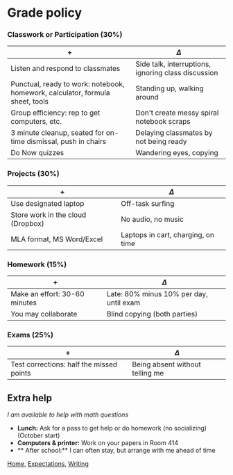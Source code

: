 
# Grade policy

### Classwork or Participation  (30%)
| + | $\Delta$ |
|---|---|
| Listen and respond to classmates | Side talk, interruptions, ignoring class discussion|
| Punctual, ready to work: notebook, homework, calculator, formula sheet, tools | Standing up, walking around |
| Group efficiency: rep to get computers, etc.| Don't create messy spiral notebook scraps|
| 3 minute cleanup, seated for on-time dismissal, push in chairs | Delaying classmates by not being ready |
| Do Now quizzes | Wandering eyes, copying |

### Projects (30%)
| + | $\Delta$ |
|---|---|
|Use designated laptop | Off-task surfing |
|Store work in the cloud (Dropbox) | No audio, no music|
|MLA format, MS Word/Excel | Laptops in cart, charging, on time|

### Homework (15%)
| + | $\Delta$ |
|---|---|
|Make an effort: 30-60 minutes | Late: 80% minus 10% per day, until exam |
|You may collaborate | Blind copying (both parties)|

### Exams (25%)
| + | $\Delta$ |
|---|---|
|Test corrections: half the missed points | Being absent without telling me |

## Extra help
*I am available to help with math questions*
- **Lunch:** Ask for a  pass to get help or do homework (no socializing)(October start)
- **Computers & printer:** Work on your papers in Room 414
- ** After school:** I can often stay, but arrange with me ahead of time







[Home](index), [Expectations](Expectations), [Writing](Written-work)
<!--stackedit_data:
eyJoaXN0b3J5IjpbLTU4MjMwMzY3OCwxOTc4MzA4OTddfQ==
-->
